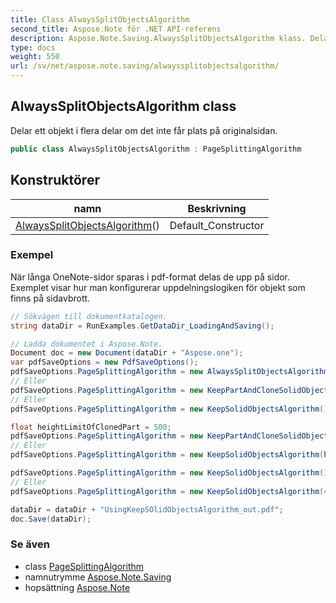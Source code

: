 ```yaml
---
title: Class AlwaysSplitObjectsAlgorithm
second_title: Aspose.Note för .NET API-referens
description: Aspose.Note.Saving.AlwaysSplitObjectsAlgorithm klass. Delar ett objekt i flera delar om det inte får plats på originalsidan.
type: docs
weight: 550
url: /sv/net/aspose.note.saving/alwayssplitobjectsalgorithm/
---
```

## AlwaysSplitObjectsAlgorithm class

Delar ett objekt i flera delar om det inte får plats på originalsidan.

```csharp
public class AlwaysSplitObjectsAlgorithm : PageSplittingAlgorithm
```

## Konstruktörer

| namn | Beskrivning |
| --- | --- |
| [AlwaysSplitObjectsAlgorithm](alwayssplitobjectsalgorithm/)() | Default_Constructor |

### Exempel

När långa OneNote-sidor sparas i pdf-format delas de upp på sidor. Exemplet visar hur man konfigurerar uppdelningslogiken för objekt som finns på sidavbrott.

```csharp
// Sökvägen till dokumentkatalogen.
string dataDir = RunExamples.GetDataDir_LoadingAndSaving();

// Ladda dokumentet i Aspose.Note.
Document doc = new Document(dataDir + "Aspose.one");
var pdfSaveOptions = new PdfSaveOptions();
pdfSaveOptions.PageSplittingAlgorithm = new AlwaysSplitObjectsAlgorithm();
// Eller
pdfSaveOptions.PageSplittingAlgorithm = new KeepPartAndCloneSolidObjectToNextPageAlgorithm();
// Eller
pdfSaveOptions.PageSplittingAlgorithm = new KeepSolidObjectsAlgorithm();

float heightLimitOfClonedPart = 500;
pdfSaveOptions.PageSplittingAlgorithm = new KeepPartAndCloneSolidObjectToNextPageAlgorithm(heightLimitOfClonedPart);
// Eller
pdfSaveOptions.PageSplittingAlgorithm = new KeepSolidObjectsAlgorithm(heightLimitOfClonedPart);

pdfSaveOptions.PageSplittingAlgorithm = new KeepSolidObjectsAlgorithm(100);
// Eller
pdfSaveOptions.PageSplittingAlgorithm = new KeepSolidObjectsAlgorithm(400);

dataDir = dataDir + "UsingKeepSOlidObjectsAlgorithm_out.pdf";
doc.Save(dataDir);
```

### Se även

* class [PageSplittingAlgorithm](../pagesplittingalgorithm/)
* namnutrymme [Aspose.Note.Saving](../../aspose.note.saving/)
* hopsättning [Aspose.Note](../../)


